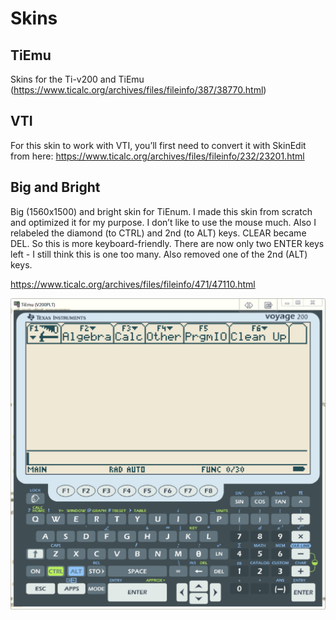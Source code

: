 # Skins

## TiEmu
Skins for the Ti-v200 and TiEmu (https://www.ticalc.org/archives/files/fileinfo/387/38770.html)

## VTI
For this skin to work with VTI, you’ll first need to convert it with SkinEdit from here: https://www.ticalc.org/archives/files/fileinfo/232/23201.html


## Big and Bright
Big (1560x1500) and bright skin for TiEnum.
I made this skin from scratch and optimized it for my purpose. I don’t like to use the mouse much.
Also I relabeled the diamond (to CTRL) and 2nd (to ALT) keys. CLEAR became DEL. So this is more keyboard-friendly. There are now only two ENTER keys left - I still think this is one too many. Also removed one of the 2nd (ALT) keys.

https://www.ticalc.org/archives/files/fileinfo/471/47110.html

![bigandbright](https://github.com/foreachthing/skins/blob/master/bright%20and%20big/tiv200brightbig1.PNG)

